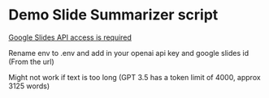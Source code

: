 # Demo Slide Summarizer script
[Google Slides API access is required](https://developers.google.com/slides/api/quickstart/python)

Rename env to .env and add in your openai api key and google slides id (From the url)

Might not work if text is too long (GPT 3.5 has a token limit of 4000, approx 3125 words)

